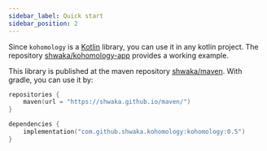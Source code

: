 ```yaml
---
sidebar_label: Quick start
sidebar_position: 2
---
```


Since `kohomology` is a [Kotlin](https://kotlinlang.org/) library, you can use it in any kotlin project.
The repository [shwaka/kohomology-app](https://github.com/shwaka/kohomology-app) provides a working example.

This library is published at the maven repository [shwaka/maven](https://github.com/shwaka/maven).
With gradle, you can use it by:
```kotlin
repositories {
    maven(url = "https://shwaka.github.io/maven/")
}

dependencies {
    implementation("com.github.shwaka.kohomology:kohomology:0.5")
}
```
